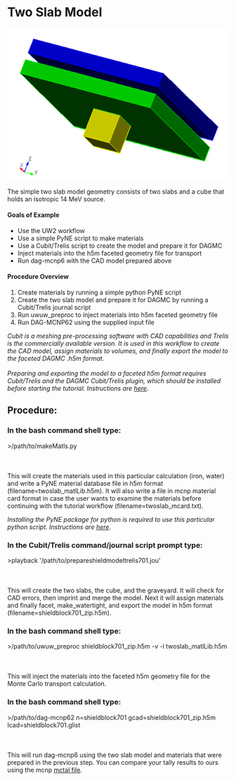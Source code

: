 # Two Slab Model
![viewshieldblock701](viewshieldblock701.png)<br/></br>
The simple two slab model geometry consists of two slabs and a cube that holds an isotropic 14 MeV source.
#### Goals of Example

  * Use the UW2 workflow
  * Use a simple PyNE script to make materials
  * Use a Cubit/Trelis script to create the model and prepare it for DAGMC
  * Inject materials into the h5m faceted geometry file for transport
  * Run dag-mcnp6 with the CAD model prepared above

#### Procedure Overview

  1. Create materials by running a simple python PyNE script
  2. Create the two slab model and prepare it for DAGMC by running a Cubit/Trelis journal script
  3. Run uwuw_preproc to inject materials into h5m faceted geometry file
  4. Run DAG-MCNP62 using the supplied input file

_Cubit is a meshing pre-processing software with CAD capabilities and Trelis is the commercially available version. It is used in this workflow to create the CAD model, assign materials to volumes, and finally export the model to the faceted DAGMC .h5m format._<br/></br>
_Preparing and exporting the model to a faceted h5m format requires Cubit/Trelis and the DAGMC Cubit/Trelis plugin, which should be installed before starting the tutorial. Instructions are [here](https://svalinn.github.io/DAGMC/install/plugin.html)._

## Procedure:

### In the bash command shell type:
\>/path/to/makeMatls.py <br/></br> <br/></br>
This will create the materials used in this particular calculation (iron, water) and write a PyNE material database file in h5m format (filename=twoslab_matlLib.h5m).  It will also write a file in mcnp material card format in case the user wants to examine the materials before continuing with the tutorial workflow (filename=twoslab_mcard.txt).

_Installing the PyNE package for python is required to use this particular python script. Instructions are [here](https://pyne.io/)._

### In the Cubit/Trelis command/journal script prompt type:
\>playback '/path/to/prepareshieldmodeltrelis701.jou' <br/></br> <br/></br>
This will create the two slabs, the cube, and the graveyard. It will check for CAD errors, then imprint and merge the model.  Next it will assign materials and finally facet, make_watertight, and export the model in h5m format (filename=shieldblock701_zip.h5m).



### In the bash command shell type:
\>/path/to/uwuw_preproc shieldblock701_zip.h5m -v -l twoslab_matlLib.h5m <br/></br> <br/></br>
This will inject the materials into the faceted h5m geometry file for the Monte Carlo transport calculation.

### In the bash command shell type:
\>/path/to/dag-mcnp62 n=shieldblock701 gcad=shieldblock701_zip.h5m lcad=shieldblock701.glist <br/></br> <br/></br>
This will run dag-mcnp6 using the two slab model and materials that were prepared in the previous step. You can compare your tally results to ours using the mcnp [mctal file](shieldblock701m).
